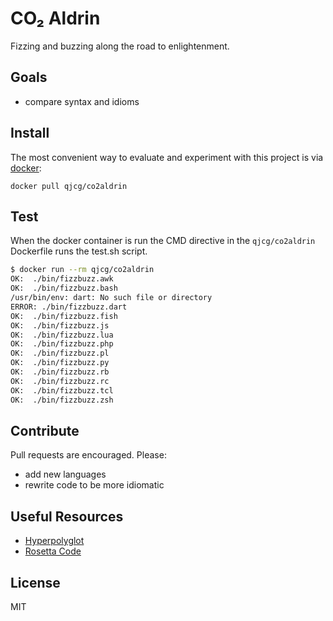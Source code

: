 # CO₂ Aldrin

Fizzing and buzzing along the road to enlightenment.

## Goals

- compare syntax and idioms


## Install

The most convenient way to evaluate and experiment with this
project is via [docker](https://www.docker.com):

```
docker pull qjcg/co2aldrin
```


## Test

When the docker container is run the CMD directive in the `qjcg/co2aldrin` Dockerfile runs
the test.sh script. 

```sh
$ docker run --rm qjcg/co2aldrin
OK:  ./bin/fizzbuzz.awk
OK:  ./bin/fizzbuzz.bash
/usr/bin/env: dart: No such file or directory
ERROR: ./bin/fizzbuzz.dart
OK:  ./bin/fizzbuzz.fish
OK:  ./bin/fizzbuzz.js
OK:  ./bin/fizzbuzz.lua
OK:  ./bin/fizzbuzz.php
OK:  ./bin/fizzbuzz.pl
OK:  ./bin/fizzbuzz.py
OK:  ./bin/fizzbuzz.rb
OK:  ./bin/fizzbuzz.rc
OK:  ./bin/fizzbuzz.tcl
OK:  ./bin/fizzbuzz.zsh
```


## Contribute

Pull requests are encouraged. Please:

- add new languages
- rewrite code to be more idiomatic


## Useful Resources

- [Hyperpolyglot](http://hyperpolyglot.org/)
- [Rosetta Code](http://rosettacode.org/wiki/Rosetta_Code)
## License

MIT
